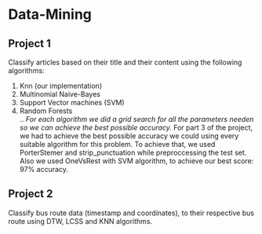 # Data-Mining

## Project 1  
Classify articles based on their title and their content using the following algorithms:  
1. Knn (our implementation)
2. Multinomial Naive-Bayes
3. Support Vector machines (SVM)
4. Random Forests  
..
*For each algorithm we did a grid search for all the parameters needen so we can achieve the best possible accuracy.*
For part 3 of the project, we had to achieve the best possible accuracy we could using every suitable algorithm for this problem.
To achieve that, we used PorterStemer and strip_punctuation while preproccessing the test set. Also we used OneVsRest with SVM algorithm, to achieve our best score: 97% accuracy. 

## Project 2
Classify bus route data (timestamp and coordinates), to their respective bus route using DTW, LCSS and KNN algorithms.
